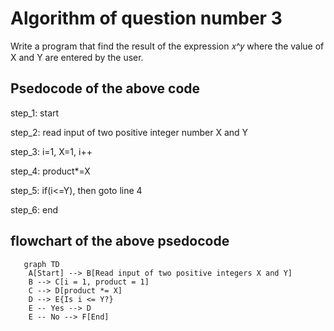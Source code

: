  
# Algorithm of question number 3

Write a program that find the result of the expression 𝑥^𝑦 where the value of X and Y are entered by the user.
 
## Psedocode of the above code

step_1: start

step_2: read input of two positive integer number X and Y

step_3: i=1, X=1, i++

step_4: product*=X

step_5: if(i<=Y), then goto line 4

step_6: end


## flowchart of the above psedocode

```mermaid
   graph TD
    A[Start] --> B[Read input of two positive integers X and Y]
    B --> C[i = 1, product = 1]
    C --> D[product *= X]
    D --> E{Is i <= Y?}
    E -- Yes --> D
    E -- No --> F[End]
